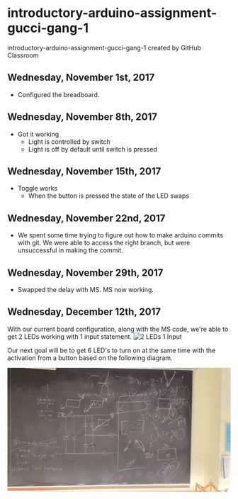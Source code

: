 # introductory-arduino-assignment-gucci-gang-1
introductory-arduino-assignment-gucci-gang-1 created by GitHub Classroom

## Wednesday, November 1st, 2017
* Configured the breadboard.

## Wednesday, November 8th, 2017
* Got it working
  * Light is controlled by switch
  * Light is off by default until switch is pressed

## Wednesday, November 15th, 2017
* Toggle works
  * When the button is pressed the state of the LED swaps

## Wednesday, November 22nd, 2017
* We spent some time trying to figure out how to make arduino commits with git. We were able to access the right branch, but were unsuccessful in making the commit.

## Wednesday, November 29th, 2017
* Swapped the delay with MS. MS now working.

## Wednesday, December 12th, 2017
With our current board configuration, along with the MS code, we're able to get 2 LEDs working with 1 input statement.
![2 LEDs 1 Input](https://github.com/AYJACKSON-ICS4U/introductory-arduino-assignment-gucci-gang-1/blob/master/ezgif.com-video-to-gif.gif)

Our next goal will be to get 6 LED's to turn on at the same time with the activation from a button based on the following diagram.

![Blueprint (Blackprint)](https://github.com/AYJACKSON-ICS4U/introductory-arduino-assignment-gucci-gang-1/blob/master/NFNFKBF.jpg)
